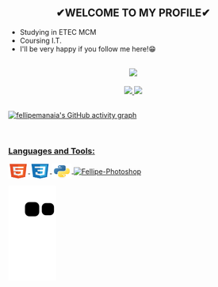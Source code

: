 <h2 align="center">✔WELCOME TO MY PROFILE✔</h2>

-   Studying in ETEC MCM
-   Coursing I.T.
-   I'll be very happy if you follow me here!😁
<br>
  <div align="center"> 
  <a href="https://instagram.com/fe.manaia" target="_blank"><img height"300em" src="https://img.shields.io/badge/-Instagram-%23E4405F?style=for-the-badge&logo=instagram&logoColor=white" target="_blank"></a>
  </div>
  
<br>

<div align="center">
  <a href="https://github.com/fellipemanaia">
  <img height="180em" src="https://github-readme-stats.vercel.app/api?username=fellipemanaia&show_icons=true&theme=dark&include_all_commits=true&count_private=true"/>
  <img height="180em" src="https://github-readme-stats.vercel.app/api/top-langs/?username=fellipemanaia&layout=compact&langs_count=7&theme=dark"/>
</div>
<br>
  
 ![fellipemanaia's GitHub activity graph](https://activity-graph.herokuapp.com/graph?username=fellipemanaia&hide_border=true&theme=github-light)
   
   <div style="display: inline_block"><br>
  <h3 align="left">Languages and Tools:</h3>
  <img align="center" alt="Fellipe-HTML" height="30" width="40" src="https://raw.githubusercontent.com/devicons/devicon/master/icons/html5/html5-original.svg">
  <img align="center" alt="Fellipe-CSS" height="30" width="40" src="https://raw.githubusercontent.com/devicons/devicon/master/icons/css3/css3-original.svg">
  <img align="center" alt="Fellipe-Python" height="30" width="40" src="https://raw.githubusercontent.com/devicons/devicon/master/icons/python/python-original.svg">
  <img align="center" alt="Fellipe-Photoshop" height="30" width="40"  src="https://cdn.jsdelivr.net/gh/devicons/devicon/icons/photoshop/photoshop-line.svg">

 ![Snake animation](https://github.com/fellipemanaia/fellipemanaia/blob/output/github-contribution-grid-snake.svg)
